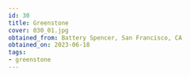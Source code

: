 ```yaml
---
id: 30 
title: Greenstone
cover: 030_01.jpg
obtained_from: Battery Spencer, San Francisco, CA
obtained_on: 2023-06-18
tags:
- greenstone
---
```

